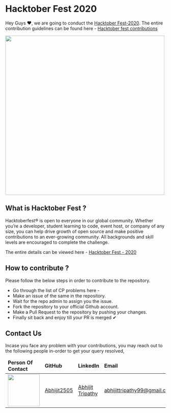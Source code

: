 # Hacktober Fest 2020

Hey Guys ❤, we are going to conduct the [Hacktober Fest-2020](https://hacktoberfest.digitalocean.com/). The entire contribution guidelines can be found here - [Hacktober fest contributions](https://github.com/Developer-Student-Clubs-GGV/Competitive-Programming-Club-Projects/blob/master/Hacktober%20Fest%202020/CONTRIBUTIONS.md)

<img src="https://github.com/Developer-Student-Clubs-GGV/Competitive-Programming-Club-Projects/blob/master/Assets/hacktober%20Dockship%20%F0%9F%92%AF.png" height="500">


## What is Hacktober Fest ?
Hacktoberfest® is open to everyone in our global community. Whether you’re a developer, student learning to code, event host, or company of any size, you can help drive growth of open source and make positive contributions to an ever-growing community. All backgrounds and skill levels are encouraged to complete the challenge.

The entire details can be viewed here - [Hacktober Fest - 2020](https://hacktoberfest.digitalocean.com/)

## How to contribute ?

Please follow the below steps in order to contribute to the repository.

* Go through the list of CP problems here - 
* Make an issue of the same in the repository.
* Wait for the repo admin to assign you the issue.
* Fork the repository to your official Github account.
* Make a Pull Request to the repository by pushing your changes.
* Finally sit back and enjoy till your PR is merged ✔

## Contact Us
Incase you face any problem with your contributions, you may reach out to the following people in-order to get your query resolved,

<table>
    <thead>
      <td>
        <b>Person Of Contact</b>
      </td>
      <td>
        <b>GitHub</b>
      </td>
      <td>
        <b>LinkedIn</b>
      </td>
      <td>
        <b>Email</b>
      </td>
      <td>
        <b>Position</b>
      </td>
    </thead>
    <tr>
    <td>
      <img src ="https://media-exp1.licdn.com/dms/image/C4D03AQFqEJSK9u-HNQ/profile-displayphoto-shrink_400_400/0?e=1606953600&v=beta&t=toBo0MrbtV7vQekhxr-NO27-HvXrUu0FCcR5WcWuZww" height="100""
    </td>
    <td>
     <a href="https://github.com/Abhijit2505">Abhijit2505</a>
    </td>
      <td>
        <a href="https://www.linkedin.com/in/abhijit-tripathy-415912187/">Abhijit Tripathy</a>
    </td>
    <td>
       <a href="mailto:abhijittripathy99@gmail.com">abhijittripathy99@gmail.com</a>
    </td>
        <td>
      Project Manager & Head Of Operations
    </td>
  </tr>
  </table>
